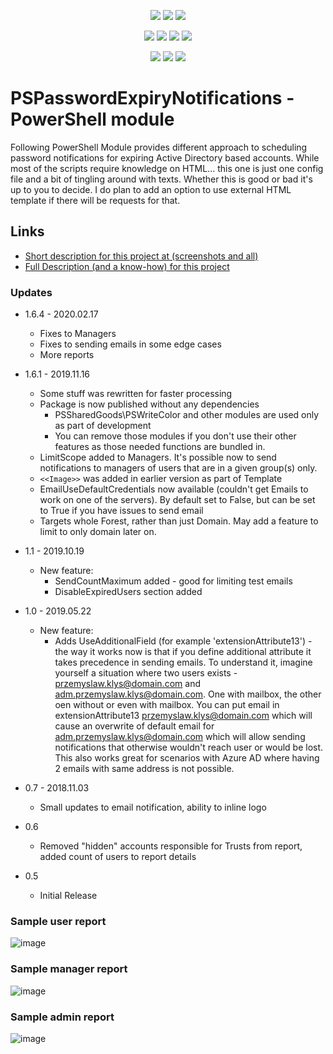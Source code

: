 <p align="center">
  <a href="https://www.powershellgallery.com/packages/PSPasswordExpiryNotifications"><img src="https://img.shields.io/powershellgallery/v/PSPasswordExpiryNotifications.svg"></a>
  <a href="https://www.powershellgallery.com/packages/PSPasswordExpiryNotifications"><img src="https://img.shields.io/powershellgallery/vpre/PSPasswordExpiryNotifications.svg?label=powershell%20gallery%20preview&colorB=yellow"></a>
  <a href="https://github.com/EvotecIT/PSPasswordExpiryNotifications"><img src="https://img.shields.io/github/license/EvotecIT/PSPasswordExpiryNotifications.svg"></a>
</p>

<p align="center">
  <a href="https://www.powershellgallery.com/packages/PSPasswordExpiryNotifications"><img src="https://img.shields.io/powershellgallery/p/PSPasswordExpiryNotifications.svg"></a>
  <a href="https://github.com/EvotecIT/PSPasswordExpiryNotifications"><img src="https://img.shields.io/github/languages/top/evotecit/PSPasswordExpiryNotifications.svg"></a>
  <a href="https://github.com/EvotecIT/PSPasswordExpiryNotifications"><img src="https://img.shields.io/github/languages/code-size/evotecit/PSPasswordExpiryNotifications.svg"></a>
  <a href="https://github.com/EvotecIT/PSPasswordExpiryNotifications"><img src="https://img.shields.io/powershellgallery/dt/PSPasswordExpiryNotifications.svg"></a>
</p>

<p align="center">
  <a href="https://twitter.com/PrzemyslawKlys"><img src="https://img.shields.io/twitter/follow/PrzemyslawKlys.svg?label=Twitter%20%40PrzemyslawKlys&style=social"></a>
  <a href="https://evotec.xyz/hub"><img src="https://img.shields.io/badge/Blog-evotec.xyz-2A6496.svg"></a>
  <a href="https://www.linkedin.com/in/pklys"><img src="https://img.shields.io/badge/LinkedIn-pklys-0077B5.svg?logo=LinkedIn"></a>
</p>

# PSPasswordExpiryNotifications - PowerShell module

Following PowerShell Module provides different approach to scheduling password notifications for expiring Active Directory based accounts. While most of the scripts require knowledge on HTML... this one is just one config file and a bit of tingling around with texts. Whether this is good or bad it's up to you to decide. I do plan to add an option to use external HTML template if there will be requests for that.

## Links

- [Short description for this project at (screenshots and all)](https://evotec.xyz/just-different-approach-to-active-directory-password-notifications/)
- [Full Description (and a know-how) for this project](https://evotec.xyz/hub/scripts/pspasswordexpirynotifications-powershell-module/)

### Updates

- 1.6.4 - 2020.02.17
  - Fixes to Managers
  - Fixes to sending emails in some edge cases
  - More reports

- 1.6.1 - 2019.11.16
  - Some stuff was rewritten for faster processing
  - Package is now published without any dependencies
    - PSSharedGoods\PSWriteColor and other modules are used only as part of development
    - You can remove those modules if you don't use their other features as those needed functions are bundled in.
  - LimitScope added to Managers. It's possible now to send notifications to managers of users that are in a given group(s) only.
  - `<<Image>>` was added in earlier version as part of Template
  - EmailUseDefaultCredentials now available (couldn't get Emails to work on one of the servers). By default set to False, but can be set to True if you have issues to send email
  - Targets whole Forest, rather than just Domain. May add a feature to limit to only domain later on.

- 1.1 - 2019.10.19
  - New feature:
    - SendCountMaximum added - good for limiting test emails
    - DisableExpiredUsers section added
- 1.0 - 2019.05.22
  - New feature:
    - Adds UseAdditionalField (for example 'extensionAttribute13') - the way it works now is that if you define additional attribute it takes precedence in sending emails.
To understand it, imagine yourself a situation where two users exists - przemyslaw.klys@domain.com and adm.przemyslaw.klys@domain.com.
One with mailbox, the other oen without or even with mailbox.
You can put email in extensionAttribute13 przemyslaw.klys@domain.com which will cause an overwrite of default email for adm.przemyslaw.klys@domain.com which will allow sending notifications that otherwise wouldn't reach user or would be lost.
This also works great for scenarios with Azure AD where having 2 emails with same address is not possible.
- 0.7 - 2018.11.03
  - Small updates to email notification, ability to inline logo
- 0.6
  - Removed "hidden" accounts responsible for Trusts from report, added count of users to report details
- 0.5
  - Initial Release

### Sample user report

![image](https://evotec.xyz/wp-content/uploads/2018/05/img_5b05821cbc2f6.png)

### Sample manager report

![image](https://evotec.xyz/wp-content/uploads/2018/05/img_5b05816f62291.png)

### Sample admin report

![image](https://evotec.xyz/wp-content/uploads/2018/05/img_5b05807017c06.png)
